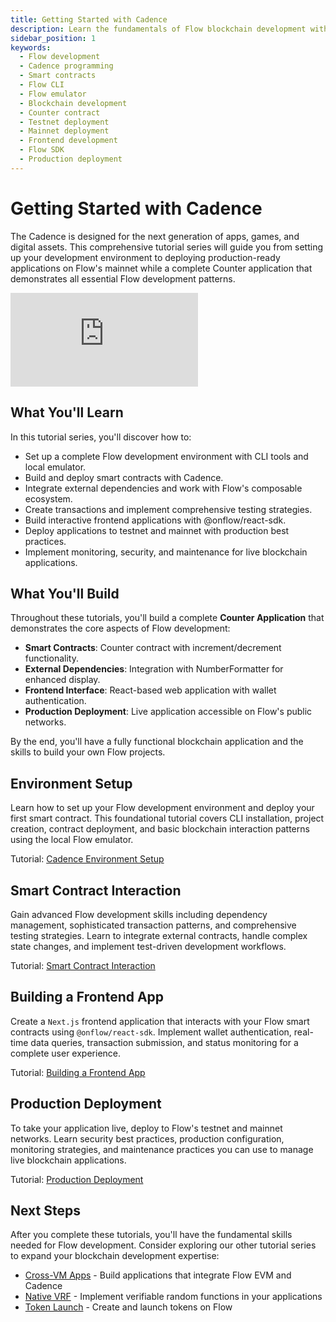 ```yaml
---
title: Getting Started with Cadence
description: Learn the fundamentals of Flow blockchain development with Cadence
sidebar_position: 1
keywords:
  - Flow development
  - Cadence programming
  - Smart contracts
  - Flow CLI
  - Flow emulator
  - Blockchain development
  - Counter contract
  - Testnet deployment
  - Mainnet deployment
  - Frontend development
  - Flow SDK
  - Production deployment
---
```


# Getting Started with Cadence

The Cadence is designed for the next generation of apps, games, and digital assets. This comprehensive tutorial series will guide you from setting up your development environment to deploying production-ready applications on Flow's mainnet while a complete Counter application that demonstrates all essential Flow development patterns.

<div style={{ position: 'relative', paddingBottom: '56.25%', height: 0, overflow: 'hidden', maxWidth: '100%' }}>
  <iframe 
    style={{ position: 'absolute', top: 0, left: 0, width: '100%', height: '100%' }}
    src="https://www.youtube.com/embed/Bagn8kGllCU?si=5FUZit9bSrBCVGPk" 
    title="YouTube video player" 
    frameborder="0" 
    allow="accelerometer; autoplay; clipboard-write; encrypted-media; gyroscope; picture-in-picture; web-share" 
    referrerpolicy="strict-origin-when-cross-origin" 
    allowfullscreen
  ></iframe>
</div>

## What You'll Learn

In this tutorial series, you'll discover how to:

- Set up a complete Flow development environment with CLI tools and local emulator.
- Build and deploy smart contracts with Cadence.
- Integrate external dependencies and work with Flow's composable ecosystem.
- Create transactions and implement comprehensive testing strategies.
- Build interactive frontend applications with @onflow/react-sdk.
- Deploy applications to testnet and mainnet with production best practices.
- Implement monitoring, security, and maintenance for live blockchain applications.

## What You'll Build

Throughout these tutorials, you'll build a complete **Counter Application** that demonstrates the core aspects of Flow development:

- **Smart Contracts**: Counter contract with increment/decrement functionality.
- **External Dependencies**: Integration with NumberFormatter for enhanced display.
- **Frontend Interface**: React-based web application with wallet authentication.
- **Production Deployment**: Live application accessible on Flow's public networks.

By the end, you'll have a fully functional blockchain application and the skills to build your own Flow projects.

## Environment Setup

Learn how to set up your Flow development environment and deploy your first smart contract. This foundational tutorial covers CLI installation, project creation, contract deployment, and basic blockchain interaction patterns using the local Flow emulator.

Tutorial: [Cadence Environment Setup]

## Smart Contract Interaction

Gain advanced Flow development skills including dependency management, sophisticated transaction patterns, and comprehensive testing strategies. Learn to integrate external contracts, handle complex state changes, and implement test-driven development workflows.

Tutorial: [Smart Contract Interaction]

## Building a Frontend App

Create a `Next.js` frontend application that interacts with your Flow smart contracts using `@onflow/react-sdk`. Implement wallet authentication, real-time data queries, transaction submission, and status monitoring for a complete user experience.

Tutorial: [Building a Frontend App]

## Production Deployment

To take your application live, deploy to Flow's testnet and mainnet networks. Learn security best practices, production configuration, monitoring strategies, and maintenance practices you can use to manage live blockchain applications.

Tutorial: [Production Deployment]

## Next Steps

After you complete these tutorials, you'll have the fundamental skills needed for Flow development. Consider exploring our other tutorial series to expand your blockchain development expertise:

- [Cross-VM Apps] - Build applications that integrate Flow EVM and Cadence
- [Native VRF] - Implement verifiable random functions in your applications
- [Token Launch] - Create and launch tokens on Flow

<!-- Relative links -->

[Cadence Environment Setup]: ./cadence-environment-setup.md
[Smart Contract Interaction]: ./smart-contract-interaction.md
[Building a Frontend App]: ./building-a-frontend-app.md
[Production Deployment]: ./production-deployment.md
[Cross-VM Apps]: ../../cross-vm-apps/introduction.md
[Native VRF]: ../../native-vrf/index.md
[Token Launch]: ../../tokens/index.md

